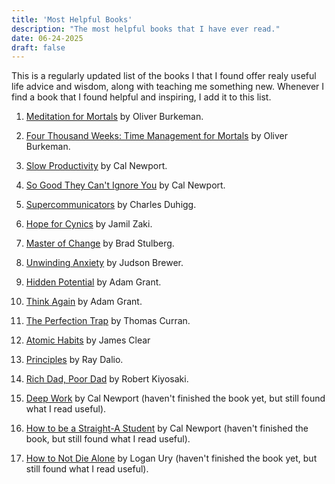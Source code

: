 ```yaml
---
title: 'Most Helpful Books'
description: "The most helpful books that I have ever read."
date: 06-24-2025
draft: false
---
```


This is a regularly updated list of the books I that I found offer realy useful life advice and wisdom, along with teaching me something new. Whenever I find a book that I found helpful and inspiring, I add it to this list.

1. [Meditation for Mortals](https://www.amazon.com/Meditations-Mortals-Embrace-Limitations-Counts/dp/0374611998) by Oliver Burkeman.

2. [Four Thousand Weeks: Time Management for Mortals](https://www.amazon.com/Four-Thousand-Weeks-Management-Mortals/dp/0374159122) by Oliver Burkeman.

3. [Slow Productivity](https://calnewport.com/my-new-book-slow-productivity/) by Cal Newport.

4. [So Good They Can't Ignore You](https://www.amazon.com/Good-They-Cant-Ignore-You/dp/1455509124) by Cal Newport.

5. [Supercommunicators](https://www.charlesduhigg.com/supercommunicators) by Charles Duhigg.

6. [Hope for Cynics](https://www.amazon.com/Hope-Cynics-Surprising-Science-Goodness/dp/153874306X) by Jamil Zaki.

7. [Master of Change](https://www.amazon.com/Master-Change-Everything-Changing-Including/dp/006325316X) by Brad Stulberg.

8. [Unwinding Anxiety](https://www.amazon.com/Unwinding-Anxiety-Science-Shows-Cycles/dp/0593330447) by Judson Brewer.

9.  [Hidden Potential](https://www.amazon.com/Think-Again-Power-Knowing-What/dp/1984878107) by Adam Grant.

10. [Think Again](https://www.amazon.com/dp/1984878123) by Adam Grant.  

11. [The Perfection Trap](https://www.amazon.com/Perfection-Trap-Embracing-Power-Enough/dp/1982149531) by Thomas Curran.

12. [Atomic Habits](https://www.amazon.com/Atomic-Habits-Proven-Build-Break/dp/0735211299) by James Clear

13. [Principles](https://www.amazon.com/Principles-Life-Work-Ray-Dalio/dp/1501124021) by Ray Dalio.

14. [Rich Dad, Poor Dad](https://www.amazon.com/Rich-Dad-Poor-Teach-Middle/dp/1612680194) by Robert Kiyosaki.

15. [Deep Work](https://www.amazon.com/Deep-Work-Focused-Success-Distracted/dp/1455586692) by Cal Newport (haven't finished the book yet, but still found what I read useful).

16. [How to be a Straight-A Student](https://www.amazon.com/How-Become-Straight-Student-Unconventional/dp/0767922719) by Cal Newport (haven't finished the book, but still found what I read useful).

17. [How to Not Die Alone](https://www.amazon.com/How-Not-Die-Alone-Surprising/dp/1982120622) by Logan Ury (haven't finished the book yet, but still found what I read useful).